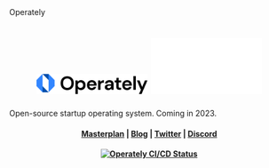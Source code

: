 <div>Operately</div>

<h1 align="center">
  <img width="200" src="/docs/images/logo-white.svg#gh-light-mode-only" alt="operately">
  <img width="200" src="/docs/images/logo-black.svg#gh-dark-mode-only" alt="operately">
</h1>

<p align="center">
  <p>Open-source startup operating system. Coming in 2023.</p>
</p>

<h4 align="center">
  <a href="https://operately.com/">Masterplan</a> |
  <a href="https://discord.gg/RWWMGwjM">Blog</a> |
  <a href="https://twitter.com/operately">Twitter</a> |
  <a href="https://blog.operately.com/">Discord</a>
</h4>

<h4 align="center">
  <a href="https://operately.semaphoreci.com/projects/operately">
    <img src="https://operately.semaphoreci.com/badges/operately/branches/main.svg?style=shields" alt="Operately CI/CD Status" />
  </a>
</h4>
